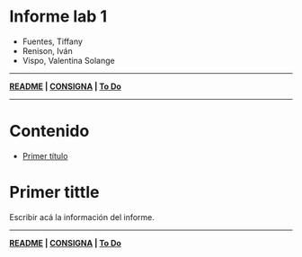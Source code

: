 # Informe lab 1

- Fuentes, Tiffany
- Renison, Iván
- Vispo, Valentina Solange

---

**[README](README.md) | [CONSIGNA](consigna.md) | [To Do](todo.md)**

---

# Contenido
- [Primer título](#primer-tittle)

# Primer tittle
Escribir acá la información del informe.

---

**[README](README.md) | [CONSIGNA](consigna.md) | [To Do](todo.md)**